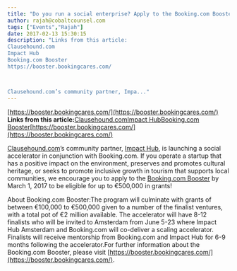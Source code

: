 ```yaml
---
title: "Do you run a social enterprise? Apply to the Booking.com Booster to be eligible for up to €500,000 in grants!"
author: rajah@cobaltcounsel.com
tags: ["Events","Rajah"]
date: 2017-02-13 15:30:15
description: "Links from this article:
Clausehound.com
Impact Hub
Booking.com Booster
https://booster.bookingcares.com/



Clausehound.com’s community partner, Impa..."
---
```


[https://booster.bookingcares.com/](https://booster.bookingcares.com/)
**Links from this article:**[Clausehound.com](https://clausehound.com/small-business-law-library/?utm_source=blog&amp;utm_campaign=bookingBooster&amp;utm_medium=referral)[Impact Hub](http://www.impacthub.net/)[Booking.com Booster](https://booster.bookingcares.com/)[https://booster.bookingcares.com/](https://booster.bookingcares.com/)

[Clausehound.com](https://clausehound.com/small-business-law-library/?utm_source=blog&amp;utm_campaign=bookingBooster&amp;utm_medium=referral)’s community partner, [Impact Hub](http://www.impacthub.net/), is launching a social accelerator in conjunction with Booking.com. If you operate a startup that has a positive impact on the environment, preserves and promotes cultural heritage, or seeks to promote inclusive growth in tourism that supports local communities, we encourage you to apply to the [Booking.com Booster](https://booster.bookingcares.com/) by March 1, 2017 to be eligible for up to €500,000 in grants! 

 

About Booking.com Booster:The program will culminate with grants of between €100,000 to €500,000 given to a number of the finalist ventures, with a total pot of €2 million available. The accelerator will have 8-12 finalists who will be invited to Amsterdam from June 5-23 where Impact Hub Amsterdam and Booking.com will co-deliver a scaling accelerator. Finalists will receive mentorship from Booking.com and Impact Hub for 6-9 months following the accelerator.For further information about the Booking.com Booster, please visit [https://booster.bookingcares.com/](https://booster.bookingcares.com/). 